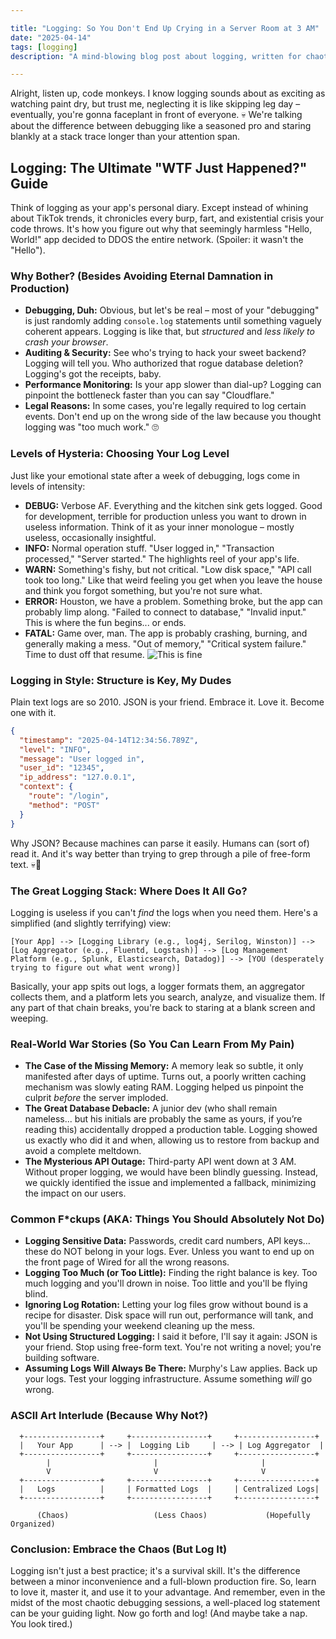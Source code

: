 ```yaml
---

title: "Logging: So You Don't End Up Crying in a Server Room at 3 AM"
date: "2025-04-14"
tags: [logging]
description: "A mind-blowing blog post about logging, written for chaotic Gen Z engineers."

---
```


Alright, listen up, code monkeys. I know logging sounds about as exciting as watching paint dry, but trust me, neglecting it is like skipping leg day – eventually, you're gonna faceplant in front of everyone. 💀 We're talking about the difference between debugging like a seasoned pro and staring blankly at a stack trace longer than your attention span.

## Logging: The Ultimate "WTF Just Happened?" Guide

Think of logging as your app's personal diary. Except instead of whining about TikTok trends, it chronicles every burp, fart, and existential crisis your code throws. It's how you figure out why that seemingly harmless "Hello, World!" app decided to DDOS the entire network. (Spoiler: it wasn't the "Hello").

### Why Bother? (Besides Avoiding Eternal Damnation in Production)

*   **Debugging, Duh:** Obvious, but let's be real – most of your "debugging" is just randomly adding `console.log` statements until something vaguely coherent appears. Logging is like that, but *structured* and *less likely to crash your browser*.
*   **Auditing & Security:** See who's trying to hack your sweet backend? Logging will tell you. Who authorized that rogue database deletion? Logging's got the receipts, baby.
*   **Performance Monitoring:** Is your app slower than dial-up? Logging can pinpoint the bottleneck faster than you can say "Cloudflare."
*   **Legal Reasons:** In some cases, you're legally required to log certain events. Don't end up on the wrong side of the law because you thought logging was "too much work." 🙄

### Levels of Hysteria: Choosing Your Log Level

Just like your emotional state after a week of debugging, logs come in levels of intensity:

*   **DEBUG:** Verbose AF. Everything and the kitchen sink gets logged. Good for development, terrible for production unless you want to drown in useless information. Think of it as your inner monologue – mostly useless, occasionally insightful.
*   **INFO:** Normal operation stuff. "User logged in," "Transaction processed," "Server started." The highlights reel of your app's life.
*   **WARN:** Something's fishy, but not critical. "Low disk space," "API call took too long." Like that weird feeling you get when you leave the house and think you forgot something, but you're not sure what.
*   **ERROR:** Houston, we have a problem. Something broke, but the app can probably limp along. "Failed to connect to database," "Invalid input." This is where the fun begins... or ends.
*   **FATAL:** Game over, man. The app is probably crashing, burning, and generally making a mess. "Out of memory," "Critical system failure." Time to dust off that resume.
    ![This is fine](https://i.kym-cdn.com/entries/icons/mobile/000/018/012/this_is_fine.jpg)

### Logging in Style: Structure is Key, My Dudes

Plain text logs are so 2010. JSON is your friend. Embrace it. Love it. Become one with it.

```json
{
  "timestamp": "2025-04-14T12:34:56.789Z",
  "level": "INFO",
  "message": "User logged in",
  "user_id": "12345",
  "ip_address": "127.0.0.1",
  "context": {
    "route": "/login",
    "method": "POST"
  }
}
```

Why JSON? Because machines can parse it easily. Humans can (sort of) read it. And it's way better than trying to grep through a pile of free-form text. 💀🙏

### The Great Logging Stack: Where Does It All Go?

Logging is useless if you can't *find* the logs when you need them. Here's a simplified (and slightly terrifying) view:

```
[Your App] --> [Logging Library (e.g., log4j, Serilog, Winston)] --> [Log Aggregator (e.g., Fluentd, Logstash)] --> [Log Management Platform (e.g., Splunk, Elasticsearch, Datadog)] --> [YOU (desperately trying to figure out what went wrong)]
```

Basically, your app spits out logs, a logger formats them, an aggregator collects them, and a platform lets you search, analyze, and visualize them. If any part of that chain breaks, you're back to staring at a blank screen and weeping.

### Real-World War Stories (So You Can Learn From My Pain)

*   **The Case of the Missing Memory:** A memory leak so subtle, it only manifested after days of uptime. Turns out, a poorly written caching mechanism was slowly eating RAM. Logging helped us pinpoint the culprit *before* the server imploded.
*   **The Great Database Debacle:** A junior dev (who shall remain nameless... but his initials are probably the same as yours, if you’re reading this) accidentally dropped a production table. Logging showed us exactly who did it and when, allowing us to restore from backup and avoid a complete meltdown.
*   **The Mysterious API Outage:** Third-party API went down at 3 AM. Without proper logging, we would have been blindly guessing. Instead, we quickly identified the issue and implemented a fallback, minimizing the impact on our users.

### Common F\*ckups (AKA: Things You Should Absolutely Not Do)

*   **Logging Sensitive Data:** Passwords, credit card numbers, API keys… these do NOT belong in your logs. Ever. Unless you want to end up on the front page of Wired for all the wrong reasons.
*   **Logging Too Much (or Too Little):** Finding the right balance is key. Too much logging and you'll drown in noise. Too little and you'll be flying blind.
*   **Ignoring Log Rotation:** Letting your log files grow without bound is a recipe for disaster. Disk space will run out, performance will tank, and you'll be spending your weekend cleaning up the mess.
*   **Not Using Structured Logging:** I said it before, I'll say it again: JSON is your friend. Stop using free-form text. You're not writing a novel; you're building software.
*   **Assuming Logs Will Always Be There:** Murphy's Law applies. Back up your logs. Test your logging infrastructure. Assume something *will* go wrong.

### ASCII Art Interlude (Because Why Not?)

```
  +-----------------+     +-----------------+     +-----------------+
  |   Your App      | --> |  Logging Lib     | --> | Log Aggregator  |
  +-----------------+     +-----------------+     +-----------------+
        |                       |                       |
        V                       V                       V
  +-----------------+     +-----------------+     +-----------------+
  |   Logs          |     | Formatted Logs  |     | Centralized Logs|
  +-----------------+     +-----------------+     +-----------------+

      (Chaos)                   (Less Chaos)             (Hopefully Organized)

```

### Conclusion: Embrace the Chaos (But Log It)

Logging isn't just a best practice; it's a survival skill. It's the difference between a minor inconvenience and a full-blown production fire. So, learn to love it, master it, and use it to your advantage. And remember, even in the midst of the most chaotic debugging sessions, a well-placed log statement can be your guiding light. Now go forth and log! (And maybe take a nap. You look tired.)
